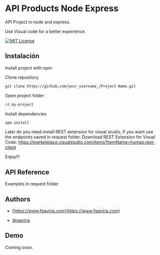 # API Products Node Express

API Project in node and express.

Use Visual code for a better experience.

[![MIT License](https://img.shields.io/badge/License-MIT-green.svg)](https://choosealicense.com/licenses/mit/)

## Instalación

Install project with npm.

Clone repository

```bash
git clone https://github.com/your_username_/Project-Name.git
```

Open project folder

```bash
cd my-project
```

Install dependencies

```bash
npm install
```

Later do you need install REST extension for visual studio, if you want use the endpoints saved in request folder.
Download REST Extension for Visual Code:
https://marketplace.visualstudio.com/items?itemName=humao.rest-client

Enjoy!!!

## API Reference

Examples in request folder

## Authors

-   [https://www.fgaviria.com](https://www.fgaviria.com)

-   [@gaviria](https://www.github.com/gaviria)

## Demo

Coming soon.
